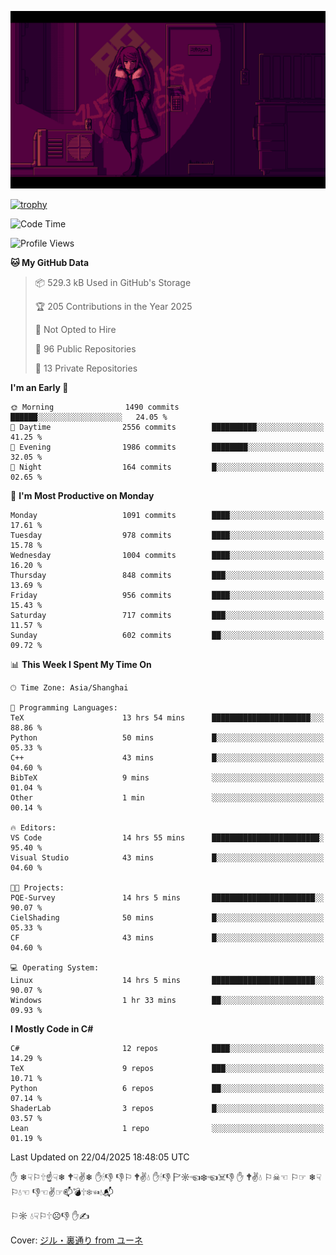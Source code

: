 ![](imgs/main.png)

[![trophy](https://github-profile-trophy.vercel.app/?username=NeilKleistGao&theme=dracula)](https://github.com/ryo-ma/github-profile-trophy)

<!--START_SECTION:waka-->
![Code Time](http://img.shields.io/badge/Code%20Time-1%2C732%20hrs%2043%20mins-blue)

![Profile Views](http://img.shields.io/badge/Profile%20Views-2-blue)

**🐱 My GitHub Data** 

> 📦 529.3 kB Used in GitHub's Storage 
 > 
> 🏆 205 Contributions in the Year 2025
 > 
> 🚫 Not Opted to Hire
 > 
> 📜 96 Public Repositories 
 > 
> 🔑 13 Private Repositories 
 > 
**I'm an Early 🐤** 

```text
🌞 Morning                1490 commits        ██████░░░░░░░░░░░░░░░░░░░   24.05 % 
🌆 Daytime                2556 commits        ██████████░░░░░░░░░░░░░░░   41.25 % 
🌃 Evening                1986 commits        ████████░░░░░░░░░░░░░░░░░   32.05 % 
🌙 Night                  164 commits         █░░░░░░░░░░░░░░░░░░░░░░░░   02.65 % 
```
📅 **I'm Most Productive on Monday** 

```text
Monday                   1091 commits        ████░░░░░░░░░░░░░░░░░░░░░   17.61 % 
Tuesday                  978 commits         ████░░░░░░░░░░░░░░░░░░░░░   15.78 % 
Wednesday                1004 commits        ████░░░░░░░░░░░░░░░░░░░░░   16.20 % 
Thursday                 848 commits         ███░░░░░░░░░░░░░░░░░░░░░░   13.69 % 
Friday                   956 commits         ████░░░░░░░░░░░░░░░░░░░░░   15.43 % 
Saturday                 717 commits         ███░░░░░░░░░░░░░░░░░░░░░░   11.57 % 
Sunday                   602 commits         ██░░░░░░░░░░░░░░░░░░░░░░░   09.72 % 
```


📊 **This Week I Spent My Time On** 

```text
🕑︎ Time Zone: Asia/Shanghai

💬 Programming Languages: 
TeX                      13 hrs 54 mins      ██████████████████████░░░   88.86 % 
Python                   50 mins             █░░░░░░░░░░░░░░░░░░░░░░░░   05.33 % 
C++                      43 mins             █░░░░░░░░░░░░░░░░░░░░░░░░   04.60 % 
BibTeX                   9 mins              ░░░░░░░░░░░░░░░░░░░░░░░░░   01.04 % 
Other                    1 min               ░░░░░░░░░░░░░░░░░░░░░░░░░   00.14 % 

🔥 Editors: 
VS Code                  14 hrs 55 mins      ████████████████████████░   95.40 % 
Visual Studio            43 mins             █░░░░░░░░░░░░░░░░░░░░░░░░   04.60 % 

🐱‍💻 Projects: 
PQE-Survey               14 hrs 5 mins       ███████████████████████░░   90.07 % 
CielShading              50 mins             █░░░░░░░░░░░░░░░░░░░░░░░░   05.33 % 
CF                       43 mins             █░░░░░░░░░░░░░░░░░░░░░░░░   04.60 % 

💻 Operating System: 
Linux                    14 hrs 5 mins       ███████████████████████░░   90.07 % 
Windows                  1 hr 33 mins        ██░░░░░░░░░░░░░░░░░░░░░░░   09.93 % 
```

**I Mostly Code in C#** 

```text
C#                       12 repos            ████░░░░░░░░░░░░░░░░░░░░░   14.29 % 
TeX                      9 repos             ███░░░░░░░░░░░░░░░░░░░░░░   10.71 % 
Python                   6 repos             ██░░░░░░░░░░░░░░░░░░░░░░░   07.14 % 
ShaderLab                3 repos             █░░░░░░░░░░░░░░░░░░░░░░░░   03.57 % 
Lean                     1 repo              ░░░░░░░░░░░░░░░░░░░░░░░░░   01.19 % 
```




 Last Updated on 22/04/2025 18:48:05 UTC
<!--END_SECTION:waka-->

✋ ❄☟⚐🕆☝☟❄ 🕈☟✌❄ ✋🕯👎 👎⚐ 🕈✌💧 ✋🕯👎 🏱☼☜❄☜☠👎 ✋ 🕈✌💧 ⚐☠☜ ⚐☞ ❄☟⚐💧☜ 👎☜✌☞📫💣🕆❄☜💧📬

⚐☼ 💧☟⚐🕆☹👎 ✋✍

Cover: [ジル・裏通り from ユーネ](https://www.pixiv.net/artworks/62127066)
